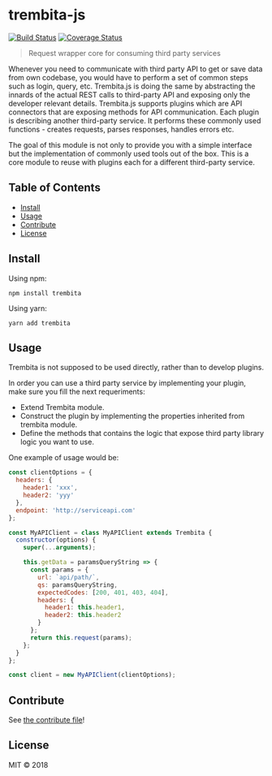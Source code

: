# trembita-js

[![Build Status](https://travis-ci.com/oleg-koval/trembita.svg?branch=master)](https://travis-ci.com/oleg-koval/trembita)
[![Coverage Status](https://coveralls.io/repos/github/oleg-koval/trembita/badge.svg?branch=master)](https://coveralls.io/github/oleg-koval/trembita?branch=master)

> Request wrapper core for consuming third party services

Whenever you need to communicate with third party API to get or save data from
own codebase, you would have to perform a set of common steps such as login,
query, etc. Trembita.js is doing the same by abstracting the innards of the
actual REST calls to third-party API and exposing only the developer relevant
details. Trembita.js supports plugins which are API connectors that are exposing
methods for API communication. Each plugin is describing another third-party
service. It performs these commonly used functions - creates requests, parses
responses, handles errors etc.

The goal of this module is not only to provide you with a simple interface but
the implementation of commonly used tools out of the box. This is a core module
to reuse with plugins each for a different third-party service.

## Table of Contents

- [Install](#install)
- [Usage](#usage)
- [Contribute](#contribute)
- [License](#license)

## Install

Using npm:

```
npm install trembita
```

Using yarn:

```
yarn add trembita
```

## Usage

Trembita is not supposed to be used directly, rather than to develop plugins.

In order you can use a third party service by implementing your plugin, make
sure you fill the next requeriments:

- Extend Trembita module.
- Construct the plugin by implementing the properties inherited from trembita
  module.
- Define the methods that contains the logic that expose third party library
  logic you want to use.

One example of usage would be:

```js
const clientOptions = {
  headers: {
    header1: 'xxx',
    header2: 'yyy'
  },
  endpoint: 'http://serviceapi.com'
};

const MyAPIClient = class MyAPIClient extends Trembita {
  constructor(options) {
    super(...arguments);

    this.getData = paramsQueryString => {
      const params = {
        url: `api/path/`,
        qs: paramsQueryString,
        expectedCodes: [200, 401, 403, 404],
        headers: {
          header1: this.header1,
          header2: this.header2
        }
      };
      return this.request(params);
    };
  }
};

const client = new MyAPIClient(clientOptions);
```

## Contribute

See [the contribute file](CONTRIBUTING.md)!

## License

MIT © 2018

